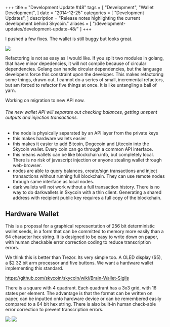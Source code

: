 +++
title = "Development Update #48"
tags = [
    "Development",
    "Wallet Development",
]
date = "2014-12-25"
categories = [
    "Development Updates",
]
description = "Release notes highlighting the current development behind Skycoin."
aliases = [
	"/development-updates/development-update-48/"
]
+++

I pushed a few fixes. The wallet is still buggy but looks great.

![](http://i.imgur.com/wj4zndy.png)

Refactoring is not as easy as I would like. If you split two modules in golang, that have minor depedencies, it will not compile because of circular dependencies. Golang can handle circular dependencies, but the language developers force this constraint upon the developer. This makes refactoring some things, drawn out. I cannot do a series of small, incremental refactors, but am forced to refactor five things at once. It is like untangling a ball of yarn.

Working on migration to new API now.

###### The new wallet API will separate out checking balances, getting unspent outputs and injection transactions.
- the node is physically separated by an API layer from the private keys
- this makes hardware wallets easier
- this makes it easier to add Bitcoin, Dogecoin and Litecoin into the Skycoin wallet. Every coin can go through a common API interface.
- this means wallets can be like blockchain.info, but completely local. There is no risk of javascript injection or anyone stealing wallet through web-browser.
- nodes are able to query balances, create/sign transactions and inject transactions without running full blockchain. They can use remote nodes through same interface as local nodes.
- dark wallets will not work without a full transaction history. There is no way to do darkwallets in Skycoin with a thin client. Generating a shared address with recipient public key requires a full copy of the blockchain.

## Hardware Wallet

This is a proposal for a graphical representation of 256 bit deterministic wallet seeds, in a form that can be committed to memory more easily than a 64 character hex string. It is designed to be easy to write down on paper, with human checkable error correction coding to reduce transcription errors.


We think this is better than Trezor. Its very simple too. A OLED display ($5), a $2 32 bit arm processor and five buttons. We want a hardware wallet implementing this standard.

https://github.com/skycoin/skycoin/wiki/Brain-Wallet-Sigils

There is a square with 4 quadrant. Each quadrant has a 3x3 grid, with 16 states per element. The advantage is that the format can be written on paper, can be inputted onto hardware device or can be remembered easily compared to a 64 bit hex string. There is also built-in human check-able error correction to prevent transcription errors.

![](http://i.imgur.com/nLEW5Kk.png)
![](http://i.imgur.com/NQXYm9D.png)

